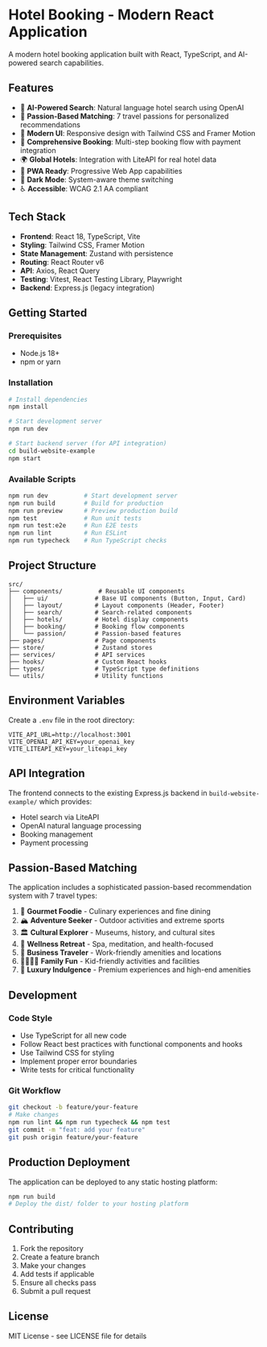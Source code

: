 # Hotel Booking - Modern React Application

A modern hotel booking application built with React, TypeScript, and AI-powered search capabilities.

## Features

- 🤖 **AI-Powered Search**: Natural language hotel search using OpenAI
- 💝 **Passion-Based Matching**: 7 travel passions for personalized recommendations
- 🎨 **Modern UI**: Responsive design with Tailwind CSS and Framer Motion
- 🏨 **Comprehensive Booking**: Multi-step booking flow with payment integration
- 🌍 **Global Hotels**: Integration with LiteAPI for real hotel data
- 📱 **PWA Ready**: Progressive Web App capabilities
- 🌙 **Dark Mode**: System-aware theme switching
- ♿ **Accessible**: WCAG 2.1 AA compliant

## Tech Stack

- **Frontend**: React 18, TypeScript, Vite
- **Styling**: Tailwind CSS, Framer Motion
- **State Management**: Zustand with persistence
- **Routing**: React Router v6
- **API**: Axios, React Query
- **Testing**: Vitest, React Testing Library, Playwright
- **Backend**: Express.js (legacy integration)

## Getting Started

### Prerequisites

- Node.js 18+
- npm or yarn

### Installation

```bash
# Install dependencies
npm install

# Start development server
npm run dev

# Start backend server (for API integration)
cd build-website-example
npm start
```

### Available Scripts

```bash
npm run dev          # Start development server
npm run build        # Build for production
npm run preview      # Preview production build
npm test             # Run unit tests
npm run test:e2e     # Run E2E tests
npm run lint         # Run ESLint
npm run typecheck    # Run TypeScript checks
```

## Project Structure

```
src/
├── components/          # Reusable UI components
│   ├── ui/             # Base UI components (Button, Input, Card)
│   ├── layout/         # Layout components (Header, Footer)
│   ├── search/         # Search-related components
│   ├── hotels/         # Hotel display components
│   ├── booking/        # Booking flow components
│   └── passion/        # Passion-based features
├── pages/              # Page components
├── store/              # Zustand stores
├── services/           # API services
├── hooks/              # Custom React hooks
├── types/              # TypeScript type definitions
└── utils/              # Utility functions
```

## Environment Variables

Create a `.env` file in the root directory:

```env
VITE_API_URL=http://localhost:3001
VITE_OPENAI_API_KEY=your_openai_key
VITE_LITEAPI_KEY=your_liteapi_key
```

## API Integration

The frontend connects to the existing Express.js backend in `build-website-example/` which provides:

- Hotel search via LiteAPI
- OpenAI natural language processing
- Booking management
- Payment processing

## Passion-Based Matching

The application includes a sophisticated passion-based recommendation system with 7 travel types:

1. 🍷 **Gourmet Foodie** - Culinary experiences and fine dining
2. 🏔️ **Adventure Seeker** - Outdoor activities and extreme sports
3. 🏛️ **Cultural Explorer** - Museums, history, and cultural sites
4. 🧘 **Wellness Retreat** - Spa, meditation, and health-focused
5. 💼 **Business Traveler** - Work-friendly amenities and locations
6. 👨‍👩‍👧‍👦 **Family Fun** - Kid-friendly activities and facilities
7. 💎 **Luxury Indulgence** - Premium experiences and high-end amenities

## Development

### Code Style

- Use TypeScript for all new code
- Follow React best practices with functional components and hooks
- Use Tailwind CSS for styling
- Implement proper error boundaries
- Write tests for critical functionality

### Git Workflow

```bash
git checkout -b feature/your-feature
# Make changes
npm run lint && npm run typecheck && npm test
git commit -m "feat: add your feature"
git push origin feature/your-feature
```

## Production Deployment

The application can be deployed to any static hosting platform:

```bash
npm run build
# Deploy the dist/ folder to your hosting platform
```

## Contributing

1. Fork the repository
2. Create a feature branch
3. Make your changes
4. Add tests if applicable
5. Ensure all checks pass
6. Submit a pull request

## License

MIT License - see LICENSE file for details
